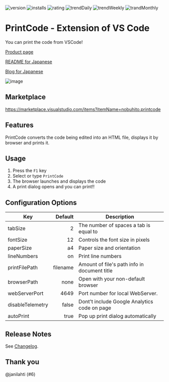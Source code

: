 ![version](https://vsmarketplacebadge.apphb.com/version-short/nobuhito.printcode.svg)
![installs](https://vsmarketplacebadge.apphb.com/installs-short/nobuhito.printcode.svg)
![rating](https://vsmarketplacebadge.apphb.com/rating-short/nobuhito.printcode.svg)
![trendDaily](https://vsmarketplacebadge.apphb.com/trending-daily/nobuhito.printcode.svg)
![trendWeekly](https://vsmarketplacebadge.apphb.com/trending-weekly/nobuhito.printcode.svg)
![trandMonthly](https://vsmarketplacebadge.apphb.com/trending-monthly/nobuhito.printcode.svg)

# PrintCode - Extension of VS Code

You can print the code from VSCode!

[Product page](https://printcode.launchaco.com/)

[README for Japanese](https://github.com/nobuhito/vscode.printcode/blob/master/README.ja.md)

[Blog for Japanese](https://blog.bulkus.net/tags/printcode/)

![image](https://raw.githubusercontent.com/nobuhito/vscode.printcode/master/printcode.gif?raw=true)

## Marketplace

https://marketplace.visualstudio.com/items?itemName=nobuhito.printcode

## Features

PrintCode converts the code being edited into an HTML file, displays it by browser and prints it.

## Usage

1.  Press the `F1` key
2.  Select or type `PrintCode`
3.  The browser launches and displays the code
4.  A print dialog opens and you can print!!

## Configuration Options

| Key              |  Default | Description                                  |
| ---------------- | -------: | -------------------------------------------- |
| tabSize          |        2 | The number of spaces a tab is equal to       |
| fontSize         |       12 | Controls the font size in pixels             |
| paperSize        |       a4 | Paper size and orientation                   |
| lineNumbers      |       on | Print line numbers                           |
| printFilePath    | filename | Amount of file's path info in document title |
| browserPath      |     none | Open with your non-default browser           |
| webServerPort    |     4649 | Port number for local WebServer.             |
| disableTelemetry |    false | Dont't include Google Analytics code on page |
| autoPrint        |     true | Pop up print dialog automatically            |

## Release Notes

See [Changelog](https://github.com/nobuhito/vscode.printcode/blob/master/CHANGELOG.md).

## Thank you

@janilahti (#6)
